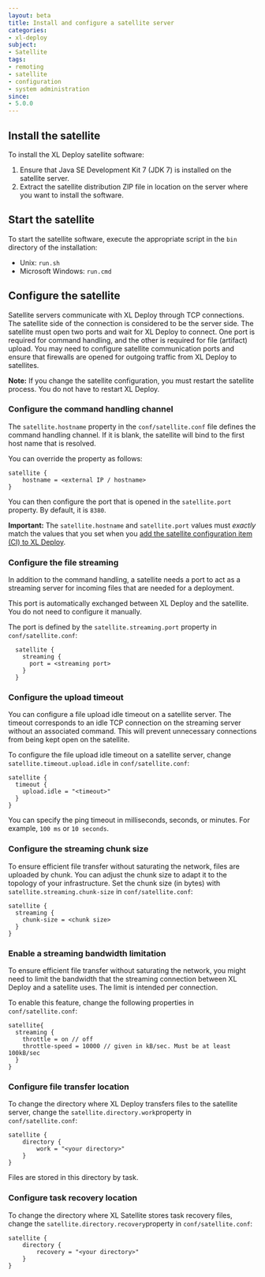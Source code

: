 ```yaml
---
layout: beta
title: Install and configure a satellite server
categories:
- xl-deploy
subject:
- Satellite
tags:
- remoting
- satellite
- configuration
- system administration
since:
- 5.0.0
---
```


## Install the satellite

To install the XL Deploy satellite software:

1. Ensure that Java SE Development Kit 7 (JDK 7) is installed on the satellite server.
2. Extract the satellite distribution ZIP file in location on the server where you want to install the software.

## Start the satellite

To start the satellite software, execute the appropriate script in the `bin` directory of the installation:

* Unix: `run.sh`
* Microsoft Windows: `run.cmd`

## Configure the satellite

Satellite servers communicate with XL Deploy through TCP connections. The satellite side of the connection is considered to be the server side. The satellite must open two ports and wait for XL Deploy to connect. One port is required for command handling, and the other is required for file (artifact) upload. You may need to configure satellite communication ports and ensure that firewalls are opened for outgoing traffic from XL Deploy to satellites. 

**Note:** If you change the satellite configuration, you must restart the satellite process. You do not have to restart XL Deploy.

### Configure the command handling channel

The `satellite.hostname` property in the `conf/satellite.conf` file defines the command handling channel. If it is blank, the satellite will bind to the first host name that is resolved.

You can override the property as follows:

    satellite {
        hostname = <external IP / hostname>
    }
    
You can then configure the port that is opened in the `satellite.port` property. By default, it is `8380`. 

**Important:** The `satellite.hostname` and `satellite.port` values must *exactly* match the values that you set when you [add the satellite configuration item (CI) to XL Deploy](/xl-deploy/how-to/add-a-satellite-server-to-xl-deploy.html).

### Configure the file streaming

In addition to the command handling, a satellite needs a port to act as a streaming server for incoming files that are needed for a deployment.

This port is automatically exchanged between XL Deploy and the satellite. You do not need to configure it manually.

The port is defined by the `satellite.streaming.port` property in `conf/satellite.conf`:

      satellite {
        streaming {
          port = <streaming port>
        }
      }

### Configure the upload timeout

You can configure a file upload idle timeout on a satellite server. The timeout corresponds to an idle TCP connection on the streaming server without an associated command. This will prevent unnecessary connections from being kept open on the satellite.

To configure the file upload idle timeout on a satellite server, change `satellite.timeout.upload.idle` in `conf/satellite.conf`:

    satellite {
      timeout {
        upload.idle = "<timeout>"
      }
    }

You can specify the ping timeout in milliseconds, seconds, or minutes. For example, `100 ms` or `10 seconds`.

### Configure the streaming chunk size

To ensure efficient file transfer without saturating the network, files are uploaded by chunk. You can adjust the chunk size to adapt it to the topology of your infrastructure. Set the chunk size (in bytes) with `satellite.streaming.chunk-size` in `conf/satellite.conf`:

    satellite {
      streaming {
        chunk-size = <chunk size>
      }
    }

### Enable a streaming bandwidth limitation

To ensure efficient file transfer without saturating the network, you might need to limit the bandwidth that the streaming connection between XL Deploy and a satellite uses. The limit is intended per connection.

To enable this feature, change the following properties in `conf/satellite.conf`:

    satellite{
      streaming {
        throttle = on // off
        throttle-speed = 10000 // given in kB/sec. Must be at least 100kB/sec
      }
    }

### Configure file transfer location

To change the directory where XL Deploy transfers files to the satellite server, change the `satellite.directory.work`property in `conf/satellite.conf`:

    satellite {
        directory {
            work = "<your directory>"
        }
    }

Files are stored in this directory by task.

### Configure task recovery location

To change the directory where XL Satellite stores task recovery files, change the `satellite.directory.recovery`property in `conf/satellite.conf`:

    satellite {
        directory {
            recovery = "<your directory>"
        }
    }
    

